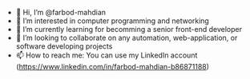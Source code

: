 - 👋 Hi, I’m @farbod-mahdian
- 👀 I’m interested in computer programming and networking
- 🌱 I’m currently learning for becomming a senior front-end developer
- 💞️ I’m looking to collaborate on any automation, web-application, or software developing projects
- 📫 How to reach me: You can use my LinkedIn account (https://www.linkedin.com/in/farbod-mahdian-b86871188)
